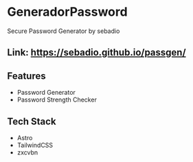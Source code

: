 # GeneradorPassword

Secure Password Generator by sebadio

## Link: https://sebadio.github.io/passgen/

## Features

- Password Generator
- Password Strength Checker

## Tech Stack

- Astro
- TailwindCSS
- zxcvbn
